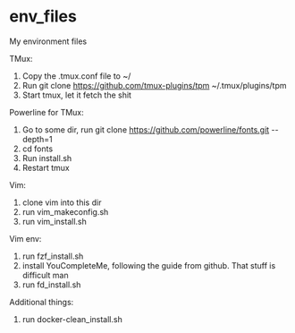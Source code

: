 # env_files
My environment files

TMux:
1. Copy the .tmux.conf file to ~/
2. Run git clone https://github.com/tmux-plugins/tpm ~/.tmux/plugins/tpm
3. Start tmux, let it fetch the shit

Powerline for TMux:
1. Go to some dir, run git clone https://github.com/powerline/fonts.git --depth=1
2. cd fonts
3. Run install.sh
4. Restart tmux

Vim:
1. clone vim into this dir
2. run vim_makeconfig.sh
3. run vim_install.sh

Vim env:
1. run fzf_install.sh
2. install YouCompleteMe, following the guide from github. That stuff is difficult man
3. run fd_install.sh

Additional things:
1. run docker-clean_install.sh

